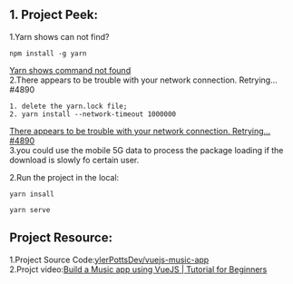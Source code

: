 ## 1. Project Peek:

1.Yarn shows can not find?
```
npm install -g yarn
```
[Yarn shows command not found](https://stackoverflow.com/questions/56770380/yarn-shows-command-not-found)  
2.There appears to be trouble with your network connection. Retrying... #4890
```
1. delete the yarn.lock file;
2. yarn install --network-timeout 1000000
```
[There appears to be trouble with your network connection. Retrying... #4890](https://github.com/yarnpkg/yarn/issues/4890)  
3.you could use the mobile 5G data to process the package loading if the download is slowly
fo certain user.

2.Run the project in the local:  
```
yarn insall

yarn serve
```



## Project Resource:

1.Project Source Code:[ylerPottsDev/vuejs-music-app](https://github.com/TylerPottsDev/vuejs-music-app)  
2.Projct video:[Build a Music app using VueJS | Tutorial for Beginners](https://www.youtube.com/watch?v=BPyniDJ5QOQ&list=PLul9aZOSt5CPetBw-Nl_6PzdgG-bBYL75&index=1&t=123s)  